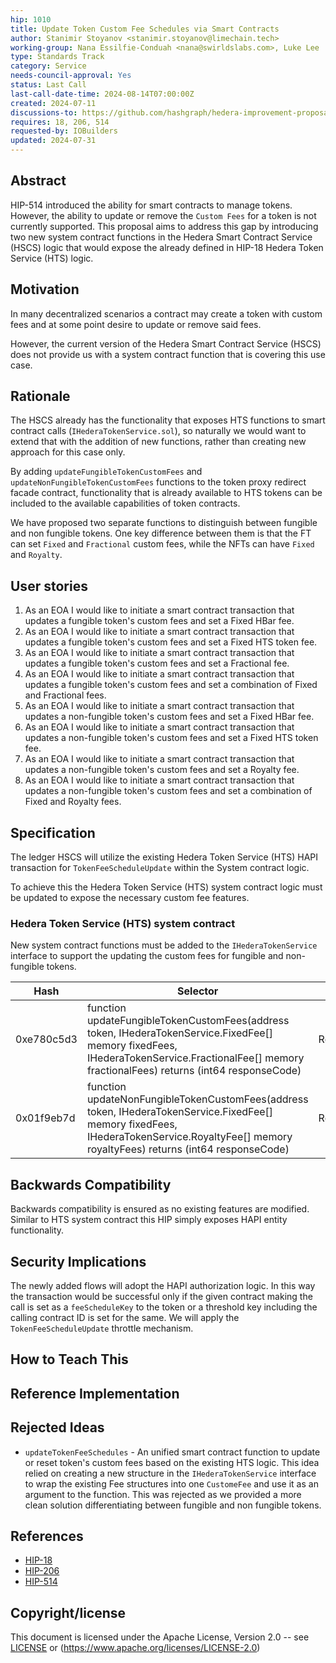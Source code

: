 ```yaml
---
hip: 1010
title: Update Token Custom Fee Schedules via Smart Contracts
author: Stanimir Stoyanov <stanimir.stoyanov@limechain.tech>
working-group: Nana Essilfie-Conduah <nana@swirldslabs.com>, Luke Lee  <luke.lee@swirldslabs.com>,  David Bakin <david.bakin@swirldslabs.com>, Mustafa Uzun <mustafa.uzun@limechain.tech>
type: Standards Track
category: Service
needs-council-approval: Yes
status: Last Call
last-call-date-time: 2024-08-14T07:00:00Z
created: 2024-07-11
discussions-to: https://github.com/hashgraph/hedera-improvement-proposal/pull/1010
requires: 18, 206, 514
requested-by: IOBuilders
updated: 2024-07-31
---
```


## Abstract

HIP-514 introduced the ability for smart contracts to manage tokens. However, the ability to update or remove the `Custom Fees` for a token is not currently supported.
This proposal aims to address this gap by introducing two new system contract functions in the Hedera Smart Contract Service (HSCS) logic that would expose the already defined in HIP-18 Hedera Token Service (HTS) logic.

## Motivation

In many decentralized scenarios a contract may create a token with custom fees and at some point desire to update or remove said fees.

However, the current version of the Hedera Smart Contract Service (HSCS) does not provide us with a system contract function that is covering this use case.

## Rationale

The HSCS already has the functionality that exposes HTS functions to smart contract calls (`IHederaTokenService.sol`), so naturally we would want to extend that with the addition of new functions, rather than creating new approach for this case only.

By adding `updateFungibleTokenCustomFees` and `updateNonFungibleTokenCustomFees` functions to the token proxy redirect facade contract, functionality that is already available to HTS tokens can be included to the available capabilities of token contracts.

We have proposed two separate functions to distinguish between fungible and non fungible tokens. One key difference between them is that the FT can set `Fixed` and `Fractional` custom fees, while the NFTs can have `Fixed` and `Royalty`.

## User stories

1. As an EOA I would like to initiate a smart contract transaction that updates a fungible token's custom fees and set a Fixed HBar fee.
2. As an EOA I would like to initiate a smart contract transaction that updates a fungible token's custom fees and set a Fixed HTS token fee.
3. As an EOA I would like to initiate a smart contract transaction that updates a fungible token's custom fees and set a Fractional fee.
4. As an EOA I would like to initiate a smart contract transaction that updates a fungible token's custom fees and set a combination of Fixed and Fractional fees.
5. As an EOA I would like to initiate a smart contract transaction that updates a non-fungible token's custom fees and set a Fixed HBar fee.
6. As an EOA I would like to initiate a smart contract transaction that updates a non-fungible token's custom fees and set a Fixed HTS token fee.
7. As an EOA I would like to initiate a smart contract transaction that updates a non-fungible token's custom fees and set a Royalty fee.
8. As an EOA I would like to initiate a smart contract transaction that updates a non-fungible token's custom fees and set a combination of Fixed and Royalty fees.

## Specification

The ledger HSCS will utilize the existing Hedera Token Service (HTS) HAPI transaction for `TokenFeeScheduleUpdate` within the System contract logic.

To achieve this the Hedera Token Service (HTS) system contract logic must be updated to expose the necessary custom fee features.

### Hedera Token Service (HTS) system contract

New system contract functions must be added to the `IHederaTokenService` interface to support the updating the custom fees for fungible and non-fungible tokens.

| Hash | Selector | Return | Descriptions |
| --- | --- | --- | --- |
| 0xe780c5d3 | function updateFungibleTokenCustomFees(address token,  IHederaTokenService.FixedFee[] memory fixedFees, IHederaTokenService.FractionalFee[] memory fractionalFees) returns (int64 responseCode) | ResponseCode | The response code from the call |
| 0x01f9eb7d | function updateNonFungibleTokenCustomFees(address token, IHederaTokenService.FixedFee[] memory fixedFees, IHederaTokenService.RoyaltyFee[] memory royaltyFees) returns (int64 responseCode) | ResponseCode | The response code from the call |

## Backwards Compatibility

Backwards compatibility is ensured as no existing features are modified. Similar to HTS system contract this HIP simply exposes HAPI entity functionality.

## Security Implications

The newly added flows will adopt the HAPI authorization logic. In this way the transaction would be successful only if the given contract making the call is set as a `feeScheduleKey` to the token or a threshold key including the calling contract ID is set for the same.
We will apply the `TokenFeeScheduleUpdate` throttle mechanism.

## How to Teach This

## Reference Implementation

## Rejected Ideas

- `updateTokenFeeSchedules` - An unified smart contract function to update or reset token's custom fees based on the existing HTS logic. This idea relied on creating a new structure in the `IHederaTokenService` interface to wrap the existing Fee structures into one `CustomeFee` and use it as an argument to the function. This was rejected as we provided а more clean solution differentiating between fungible and non fungible tokens.

## References

- [HIP-18](https://hips.hedera.com/hip/hip-18)
- [HIP-206](https://hips.hedera.com/hip/hip-206)
- [HIP-514](https://hips.hedera.com/hip/hip-514)

## Copyright/license

This document is licensed under the Apache License, Version 2.0 -- see [LICENSE](notion://www.notion.so/LICENSE) or (https://www.apache.org/licenses/LICENSE-2.0)
